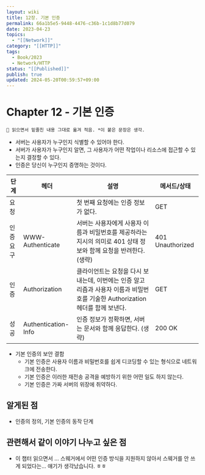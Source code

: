 ```yaml
---
layout: wiki
title: 12장. 기본 인증
permalink: 66a1b5e5-9448-4476-c36b-1c1d8b77d079
date: 2023-04-23
topics:
  - "[[Network]]"
category: "[[HTTP]]"
tags:
  - Book/2023
  - Network/HTTP
status: "[[Published]]"
publish: true
updated: 2024-05-20T00:59:57+09:00
---
```


# Chapter 12 - 기본 인증

```
📌 읽으면서 밑줄친 내용 그대로 옮겨 적음. *이 붙은 문장은 생각.
```

- 서버는 사용자가 누구인지 식별할 수 있어야 한다.
- 서버가 사용자가 누구인지 알면, 그 사용자가 어떤 작업이나 리소스에 접근할 수 있는지 결정할 수 있다. 
- 인증은 당신이 누구인지 증명하는 것이다.

| 단계      | 헤더                | 설명                                                                                                                          | 메서드/상태      |
| --------- | ------------------- | ----------------------------------------------------------------------------------------------------------------------------- | ---------------- |
| 요청      |                     | 첫 번째 요청에는 인증 정보가 없다.                                                                                            | GET              |
| 인증 요구 | WWW-Authenticate    | 서버는 사용자에게 사용자 이름과 비밀번호를 제공하라는 지시의 의미로 401 상태 정보와 함께 요청을 반려한다. (생략)              | 401 Unauthorized |
| 인증      | Authorization       | 클라이언트는 요청을 다시 보내는데, 이번에는 인증 알고리즘과 사용자 이름과 비밀번호를 기술한 Authorization 헤더를 함께 보낸다. | GET              |
| 성공      | Authentication-Info | 인증 정보가 정확하면, 서버는 문서와 함께 응답한다. (생략) | 200 OK |

- 기본 인증의 보안 결함
	- 기본 인증은 사용자 이름과 비밀번호를 쉽게 디코딩할 수 있는 형식으로 네트워크에 전송한다.
	- 기본 인증은 이러한 재전송 공격을 예방하기 위한 어떤 일도 하지 않는다.
	- 기본 인증은 가짜 서버의 위장에 취약하다.

## 알게된 점

- 인증의 정의, 기본 인증의 동작 단계

## 관련해서 같이 이야기 나누고 싶은 점

- 이 챕터 읽으면서 ... 스웨거에서 어떤 인증 방식을 지원하지 않아서 스웨거를 안 쓰게 되었다는... 얘기가 생각났습니다. ㅎㅎ